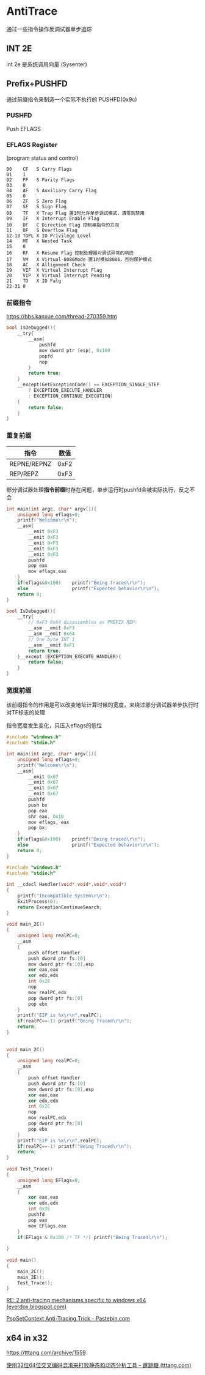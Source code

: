 # AntiTrace

通过一些指令操作反调试器单步追踪



## INT 2E

int 2e 是系统调用向量 (Sysenter)



## Prefix+PUSHFD

通过前缀指令来制造一个实际不执行的 PUSHFD(0x9c)

### PUSHFD

Push EFLAGS

### EFLAGS Register

(program status and control)

```
00    CF   S Carry Flags
01    1
02    PF   S Parity Flags
03    0
04    AF   S Auxiliary Carry Flag
05    0
06    ZF   S Zero Flag
07    SF   S Sign Flag
08    TF   X Trap Flag 置1时允许单步调试模式，清零则禁用
09    IF   X Interrupt Enable Flag
10    DF   C Direction Flag 控制串指令的方向
11    OF   S Overflow Flag
12-13 TOPL X IO Privilege Level
14    MT   X Nested Task
15    0
16    RF   X Resume Flag 控制处理器对调试异常的响应
17    VM   X Virtual-8086Mode 置1时模拟8086，否则保护模式
18    AC   X Allignment Check
19    VIF  X Virtual Interrupt Flag
20    VIP  X Virtual Interrupt Pending
21    TD   X ID Falg
22-31 0
```



### 前缀指令

https://bbs.kanxue.com/thread-270359.htm

```c
bool IsDebugged(){
    __try{
        __asm{
            pushfd
            mov dword ptr [esp], 0x100
            popfd
            nop
        }
        return true;
    }
    __except(GetExceptionCode() == EXCEPTION_SINGLE_STEP
        ? EXCEPTION_EXECUTE_HANDLER
        : EXCEPTION_CONTINUE_EXECUTION)
    {
        return false;
    }
}
```





### 重复前缀

| **指令**    | **数值** |
| ----------- | -------- |
| REPNE/REPNZ | 0xF2     |
| REP/REPZ    | 0xF3     |

部分调试器处理**指令前缀**时存在问题，单步运行时pushfd会被实际执行，反之不会

```c++
int main(int argc, char* argv[]){
    unsigned long eflags=0;
    printf("Welcome\r\n");
    __asm{
        __emit 0xF3
        __emit 0xF3
        __emit 0xF3
        __emit 0xF3
        __emit 0xF3
        pushfd
        pop eax
        mov eflags,eax
    }
    if(eflags&0x100)    printf("Being traced\r\n");
    else                printf("Expected behavior\r\n");
    return 0;
}
```



```c++
bool IsDebugged(){
    __try{
        // 0xF3 0x64 disassembles as PREFIX REP:
        __asm __emit 0xF3
        __asm __emit 0x64
        // One byte INT 1
        __asm __emit 0xF1
        return true;
    }__except (EXCEPTION_EXECUTE_HANDLER){
        return false;
    }
}
```



### 宽度前缀

该前缀指令的作用是可以改变地址计算时候的宽度，来绕过部分调试器单步执行时对TF标志的处理

指令宽度发生变化，只压入eflags的低位

```c++
#include "windows.h"
#include "stdio.h"

int main(int argc, char* argv[]){
    unsigned long eflags=0;
    printf("Welcome\r\n");
    __asm{
        __emit 0x67
        __emit 0x67
        __emit 0x67
        __emit 0x67
        pushfd
        push bx
        pop eax
        shr eax, 0x10
        mov eflags, eax
        pop bx;
    }
    if(eflags&0x100)    printf("Being traced\r\n");
    else                printf("Expected behavior\r\n");
    return 0;
}
```





```c++
#include "windows.h"
#include "stdio.h"
 
int __cdecl Handler(void*,void*,void*,void*)
{
    printf("Incompatible System\r\n");
    ExitProcess(0);
    return ExceptionContinueSearch;
}
 
void main_2E()
{
    unsigned long realPC=0;
    __asm
    {
        push offset Handler
        push dword ptr fs:[0]
        mov dword ptr fs:[0],esp
        xor eax,eax
        xor edx,edx
        int 0x2E
        nop
        mov realPC,edx
        pop dword ptr fs:[0]
        pop ebx
    }
    printf("EIP is %x\r\n",realPC);
    if(realPC==-1) printf("Being Traced\r\n");
    return;
}
 
 
void main_2C()
{
    unsigned long realPC=0;
    __asm
    {
        push offset Handler
        push dword ptr fs:[0]
        mov dword ptr fs:[0],esp
        xor eax,eax
        xor edx,edx
        int 0x2C
        nop
        mov realPC,edx
        pop dword ptr fs:[0]
        pop ebx
    }
    printf("EIP is %x\r\n",realPC);
    if(realPC==-1) printf("Being Traced\r\n");
    return;
}
 
void Test_Trace()
{
    unsigned long EFlags=0;
    __asm
    {
        xor eax,eax
        xor edx,edx
        int 0x2E
        pushfd
        pop eax
        mov EFlags,eax
    }
    if(EFlags & 0x100 /* TF */) printf("Being Traced\r\n");
 
}
 
void main()
{
    main_2C();
    main_2E();
    Test_Trace();
}
```

[RE: 2 anti-tracing mechanisms specific to windows x64 (everdox.blogspot.com)](http://everdox.blogspot.com/2013/03/2-anti-tracing-mechanisms-specific-to.html)

[PspSetContext Anti-Tracing Trick - Pastebin.com](https://pastebin.com/5iRb3tBZ)



## x64 in x32

https://tttang.com/archive/1559

[使用32位64位交叉编码混淆来打败静态和动态分析工具 - 跳跳糖 (tttang.com)](https://tttang.com/archive/315/)